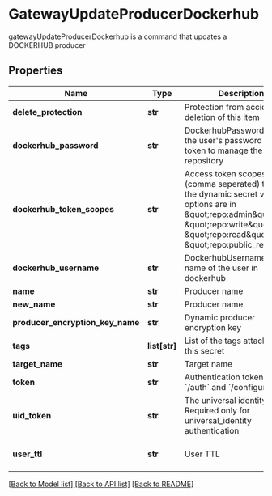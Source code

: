 # GatewayUpdateProducerDockerhub

gatewayUpdateProducerDockerhub is a command that updates a DOCKERHUB producer
## Properties
Name | Type | Description | Notes
------------ | ------------- | ------------- | -------------
**delete_protection** | **str** | Protection from accidental deletion of this item | [optional] 
**dockerhub_password** | **str** | DockerhubPassword is either the user&#39;s password access token to manage the repository | [optional] 
**dockerhub_token_scopes** | **str** | Access token scopes list (comma seperated) to give the dynamic secret valid options are in \&quot;repo:admin\&quot;, \&quot;repo:write\&quot;, \&quot;repo:read\&quot;, \&quot;repo:public_read\&quot; | [optional] 
**dockerhub_username** | **str** | DockerhubUsername is the name of the user in dockerhub | [optional] 
**name** | **str** | Producer name | 
**new_name** | **str** | Producer name | [optional] 
**producer_encryption_key_name** | **str** | Dynamic producer encryption key | [optional] 
**tags** | **list[str]** | List of the tags attached to this secret | [optional] 
**target_name** | **str** | Target name | [optional] 
**token** | **str** | Authentication token (see &#x60;/auth&#x60; and &#x60;/configure&#x60;) | [optional] 
**uid_token** | **str** | The universal identity token, Required only for universal_identity authentication | [optional] 
**user_ttl** | **str** | User TTL | [optional] [default to '60m']

[[Back to Model list]](../README.md#documentation-for-models) [[Back to API list]](../README.md#documentation-for-api-endpoints) [[Back to README]](../README.md)


